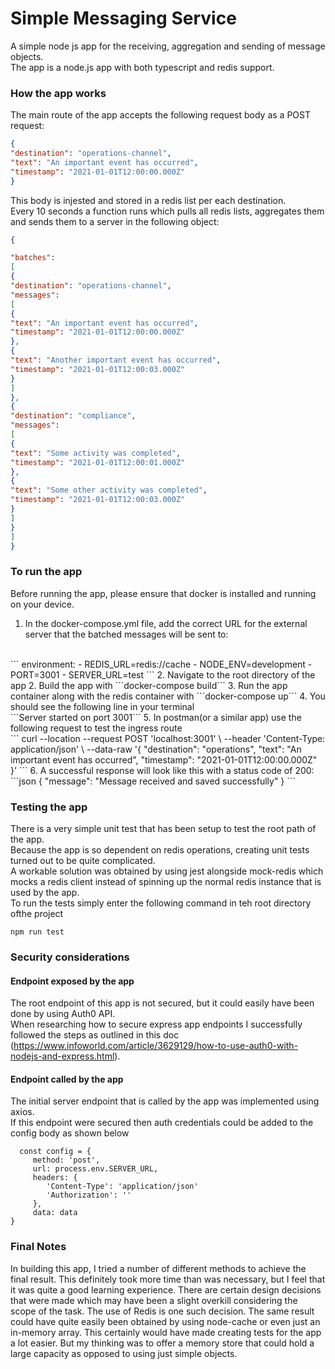 # Simple Messaging Service

A simple node js app for the receiving, aggregation and sending of message objects.
<br />
The app is a node.js app with both typescript and redis support.

### How the app works
The main route of the app accepts the following request body as a POST request:
```json
{
"destination": "operations-channel",
"text": "An important event has occurred",
"timestamp": "2021-01-01T12:00:00.000Z"
}
```
This body is injested and stored in a redis list per each destination.
<br />
Every 10 seconds a function runs which pulls all redis lists, aggregates them and sends them to a server in the following object:

```json
{

"batches":
[
{
"destination": "operations-channel",
"messages":
[
{
"text": "An important event has occurred",
"timestamp": "2021-01-01T12:00:00.000Z"
},
{
"text": "Another important event has occurred",
"timestamp": "2021-01-01T12:00:03.000Z"
}
]
},
{
"destination": "compliance",
"messages":
[
{
"text": "Some activity was completed",
"timestamp": "2021-01-01T12:00:01.000Z"
},
{
"text": "Some other activity was completed",
"timestamp": "2021-01-01T12:00:03.000Z"
}
]
}
]
}

```

### To run the app

Before running the app, please ensure that docker is installed and running on your device.

1. In the docker-compose.yml file, add the correct URL for the external server that the batched messages will be sent to:
<br/>
```
    environment:
    - REDIS_URL=redis://cache
    - NODE_ENV=development
    - PORT=3001
    - SERVER_URL=test
```
2.  Navigate to the root directory of the app
2. Build the app with ```docker-compose build```
3. Run the app container along with the redis container with ```docker-compose up```
4. You should see the following line in your terminal 
<br />
```Server started on port 3001```
5. In postman(or a similar app) use the following request to test the ingress route
   <br />
```
curl --location --request POST 'localhost:3001' \
--header 'Content-Type: application/json' \
--data-raw '{
"destination": "operations",
"text": "An important event has occurred",
"timestamp": "2021-01-01T12:00:00.000Z"
}'
```
6. A successful response will look like this with a status code of 200:
<br/>
```json
{
    "message": "Message received and saved successfully"
}
```

### Testing the app
There is a very simple unit test that has been setup to test the root path of the app.
<br/>
Because the app is so dependent on redis operations, creating unit tests turned out to be quite complicated.
<br/>
A workable solution was obtained by using jest alongside mock-redis which mocks a redis client instead of spinning up the normal redis instance that is used by the app.
<br/>
To run the tests simply enter the following command in teh root directory ofthe project
<br/>
```
npm run test
```

### Security considerations

#### Endpoint exposed by the app
The root endpoint of this app is not secured, but it could easily have been done by using Auth0 API. 
<br/>
When researching how to secure express app endpoints I successfully followed the steps as outlined in this doc
<br/>
(https://www.infoworld.com/article/3629129/how-to-use-auth0-with-nodejs-and-express.html).

#### Endpoint called by the app
 The initial server endpoint that is called by the app was implemented using axios.
 <br/>
 If this endpoint were secured then auth credentials could be added to the config body as shown below
 <br/>
 ```
   const config = {
      method: 'post',
      url: process.env.SERVER_URL,
      headers: {
         'Content-Type': 'application/json'
         'Authorization': ''
      },
      data: data
}
```

### Final Notes

In building this app, I tried a number of different methods to achieve the final result.
This definitely took more time than was necessary, but I feel that it was quite a good learning experience.
There are certain design decisions that were made which may have been a slight overkill considering
the scope of the task. The use of Redis is one such decision. The same result could have quite easily been obtained
by using node-cache or even just an in-memory array. This certainly would have made creating tests for the app
a lot easier. But my thinking was to offer a memory store that could hold a large capacity as opposed to using just
simple objects. 
